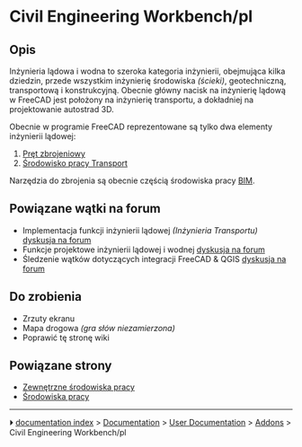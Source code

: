 # Civil Engineering Workbench/pl
## Opis

Inżynieria lądowa i wodna to szeroka kategoria inżynierii, obejmująca kilka dziedzin, przede wszystkim inżynierię środowiska *(ścieki)*, geotechniczną, transportową i konstrukcyjną. Obecnie główny nacisk na inżynierię lądową w FreeCAD jest położony na inżynierię transportu, a dokładniej na projektowanie autostrad 3D.

Obecnie w programie FreeCAD reprezentowane są tylko dwa elementy inżynierii lądowej:

1.  [Pręt zbrojeniowy](Arch_Rebar/pl.md)
2.  [Środowisko pracy Transport](Transportation_Workbench/pl.md)

Narzędzia do zbrojenia są obecnie częścią środowiska pracy [BIM](BIM_Workbench/pl.md).



## Powiązane wątki na forum 

-   Implementacja funkcji inżynierii lądowej *(Inżynieria Transportu)* [dyskusja na forum](https://forum.freecadweb.org/viewtopic.php?f=8&t=22277)
-   Funkcje projektowe inżynierii lądowej i wodnej [dyskusja na forum](https://forum.freecadweb.org/viewtopic.php?f=8&t=6973)
-   Śledzenie wątków dotyczących integracji FreeCAD & QGIS [dyskusja na forum](https://forum.freecadweb.org/viewtopic.php?f=8&t=22390)

## Do zrobienia 

-   Zrzuty ekranu
-   Mapa drogowa *(gra słów niezamierzona)*
-   Poprawić tę stronę wiki



## Powiązane strony 

-   [Zewnętrzne środowiska pracy](External_workbenches/pl.md)
-   [Środowiska pracy](Workbenches/pl.md)



---
⏵ [documentation index](../README.md) > [Documentation](Category_Documentation.md) > [User Documentation](Category_User%20Documentation.md) > [Addons](Category_Addons.md) > Civil Engineering Workbench/pl
